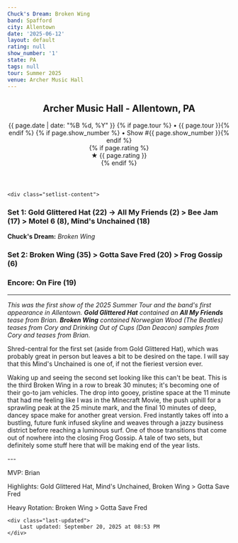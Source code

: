 ```yaml
---
Chuck's Dream: Broken Wing
band: Spafford
city: Allentown
date: '2025-06-12'
layout: default
rating: null
show_number: '1'
state: PA
tags: null
tour: Summer 2025
venue: Archer Music Hall
---
```


<article class="show-card">
    <header class="show-header">
        <h1>Archer Music Hall - Allentown, PA</h1>
        <div class="show-meta">
            {{ page.date | date: "%B %d, %Y" }}
            {% if page.tour %} • {{ page.tour }}{% endif %}
            {% if page.show_number %} • Show #{{ page.show_number }}{% endif %}
        </div>
        {% if page.rating %}
        <div class="show-rating">★ {{ page.rating }}</div>
        {% endif %}
    </header>
    
    <div class="setlist-content">
<h3 class="setlist-header"><strong>Set 1:</strong>  <span class="jam-entry jam-tooltip jam-link" data-tooltip="<strong>Timing:</strong> 22:16<br><strong>Notes:</strong> A dreamscape of assembly line robots working mechanically toward an explosive finish. -&gt; All My Friends.
" data-url="/jam-chart/?filter=Gold Glittered Hat">Gold Glittered Hat</span> (22) -> All My Friends (2) > Bee Jam (17) > Motel 6 (8), Mind's Unchained (18)</h3>
<p class="chucks-dream"><strong>Chuck's Dream:</strong> <em> Broken Wing</em></p>
<h3 class="setlist-header"><strong>Set 2:</strong>  Broken Wing (35) > Gotta Save Fred (20) > Frog Gossip (6)</h3>
<h3 class="setlist-header"><strong>Encore:</strong>  On Fire (19)</h3>
<hr class="section-divider">
<p class="show-notes"><em>This was the first show of the 2025 Summer Tour and the band's first appearance in Allentown. <strong>Gold Glittered Hat</strong> contained an <strong>All My Friends</strong> tease from Brian. <strong>Broken Wing</strong> contained Norwegian Wood (The Beatles) teases from Cory and Drinking Out of Cups (Dan Deacon) samples from Cory and teases from Brian.</em></p>
<p class="review-text">Shred-central for the first set (aside from Gold Glittered Hat), which was probably great in person but leaves a bit to be desired on the tape. I will say that this Mind's Unchained is one of, if not the fieriest version ever.</p>
<p class="review-text">Waking up and seeing the second set looking like this can't be beat. This is the third Broken Wing in a row to break 30 minutes; it's becoming one of their go-to jam vehicles. The drop into gooey, pristine space at the 11 minute that had me feeling like I was in the Minecraft Movie, the push uphill for a sprawling peak at the 25 minute mark, and the final 10 minutes of deep, dancey space make for another great version. Fred instantly takes off into a bustling, future funk infused skyline and weaves through a jazzy business district before reaching a luminous surf. One of those transitions that come out of nowhere into the closing Frog Gossip. A tale of two sets, but definitely some stuff here that will be making end of the year lists.</p>
<p class="review-text">---</p>
<p class="review-text">MVP: Brian</p>
<p class="review-text">Highlights: Gold Glittered Hat, Mind's Unchained, Broken Wing > Gotta Save Fred</p>
<p class="review-text">Heavy Rotation: Broken Wing > Gotta Save Fred</p>
    </div>
    
    <div class="last-updated">
        Last updated: September 20, 2025 at 08:53 PM
    </div>
</article>